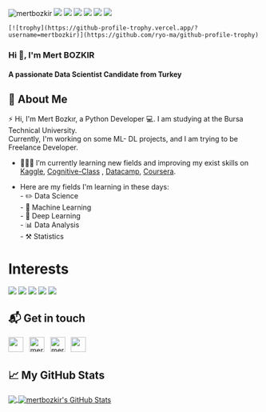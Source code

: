 <p align="left"> 
    <img src="https://komarev.com/ghpvc/?username=mertbozkir" alt="mertbozkir" />
    <img src="https://img.shields.io/github/stars/mertbozkir/mertbozkir?style=social" />
    <img src="https://img.shields.io/github/watchers/mertbozkir/mertbozkir?style=social" />
    <img src="https://img.shields.io/github/size/mertbozkir/mertbozkir/README.md" />
    <img src="https://img.shields.io/github/last-commit/mertbozkir/mertbozkir" />
    <img src="https://img.shields.io/github/contributors/mertbozkir/mertbozkir" />   
    <img src="https://badge.fury.io/gh/mertbozkir%2Fmertbozkir.svg" />  
    

</p>

    [![trophy](https://github-profile-trophy.vercel.app/?username=mertbozkir)](https://github.com/ryo-ma/github-profile-trophy)
    
    
<h3 align="left">Hi 👋, I'm Mert BOZKIR</h1>
<h4 align="left">A passionate Data Scientist Candidate from Turkey</h3>

## 📖  About Me
⚡ Hi, I'm Mert Bozkır, a Python Developer 💻. I am studying at the Bursa Technical University.</br>
Currently, I'm working on some ML- DL projects, and I am trying to be Freelance Developer.


- 👨🏽‍💻 I’m currently learning new fields and improving my exist skills on [Kaggle](https://www.kaggle.com/), [Cognitive-Class](https://cognitiveclass.ai/) , [Datacamp](https://www.datacamp.com/), [Coursera](https://www.coursera.org/).</br>

- Here are my fields I'm learning in these days:</br>
        - ✏️ Data Science</br>
        - 🤖 Machine Learning</br>
        - 📕 Deep Learning</br>
        - 📊 Data Analysis</br>
        - ⚒️ Statistics</br>
       
# Interests
[![](https://img.shields.io/badge/python-cD1?style=for-the-badge&logo=python)]()
[![](https://img.shields.io/badge/pandas-cD1?style=for-the-badge&logo=pandas)]()
[![](https://img.shields.io/badge/Tensorflow-cD1?style=for-the-badge&logo=tensorflow)]()
[![](https://img.shields.io/badge/keras-cD1?style=for-the-badge&logo=keras)]()
[![](https://img.shields.io/badge/scikit-learn-cD1?style=for-the-badge&logo=scikit-learn)]()
        

## 📬 Get in touch
<p align="left">
    <a href="mailto:mert.bozkirr@gmail.com"><img height="30" src="https://cdn.jsdelivr.net/npm/simple-icons@3.4.0/icons/gmail.svg"></a>&nbsp;&nbsp;
    <a href="https://www.linkedin.com/in/mertbozkir/"><img src="https://cdn.jsdelivr.net/npm/simple-icons@3.0.1/icons/linkedin.svg" alt="mert-bozkir-linkedIn/" height="30" width="30"></a>&nbsp;&nbsp;
  <a href="https://www.kaggle.com/mertbozkr "><img src="https://cdn.jsdelivr.net/npm/simple-icons@3.0.1/icons/kaggle.svg" alt="mert-bozkir-kaggle" height="30" width="30"></a>&nbsp;&nbsp;
  <a href="https://medium.com/@mert.bozkirr"><img height="30" src="https://cdn.jsdelivr.net/npm/simple-icons@3.0.1/icons/medium.svg"></a>&nbsp;&nbsp;
</p>

## &#x1f4c8; My GitHub Stats


<a href="https://github.com/mertbozkir">
  <img align="center" src="https://github-readme-stats.vercel.app/api/top-langs/?username=mertbozkir&title_color=ffffff&text_color=c9cacc&icon_color=2bbc8a&bg_color=1d1f21" />
</a>

<a href="https://github.com/mertbozkir">
  <img align="center" src="https://github-readme-stats.vercel.app/api?username=mertbozkir&show_icons=true&line_height=27&count_private=true&title_color=ffffff&text_color=c9cacc&icon_color=2bbc8a&bg_color=1d1f21" alt="mertbozkir's GitHub Stats" />
</a>
